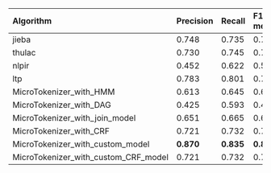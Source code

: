 | Algorithm                            | Precision   | Recall    | F1-measure   |
|:-------------------------------------|:------------|:----------|:-------------|
| jieba                                | 0.748       | 0.735     | 0.742        |
| thulac                               | 0.730       | 0.745     | 0.738        |
| nlpir                                | 0.452       | 0.622     | 0.524        |
| ltp                                  | 0.783       | 0.801     | 0.792        |
| MicroTokenizer_with_HMM              | 0.613       | 0.645     | 0.629        |
| MicroTokenizer_with_DAG              | 0.425       | 0.593     | 0.495        |
| MicroTokenizer_with_join_model       | 0.651       | 0.665     | 0.658        |
| MicroTokenizer_with_CRF              | 0.721       | 0.732     | 0.726        |
| MicroTokenizer_with_custom_model     | **0.870**   | **0.835** | **0.852**    |
| MicroTokenizer_with_custom_CRF_model | 0.721       | 0.732     | 0.726        |